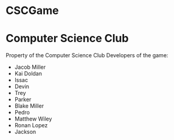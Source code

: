 # CSCGame
# Computer Science Club

Property of the Computer Science Club
Developers of the game:
 - Jacob Miller
 - Kai Doldan
 - Issac
 - Devin
 - Trey
 - Parker
 - Blake Miller
 - Pedro
 - Matthew Wiley
 - Ronan Lopez
 - Jackson
